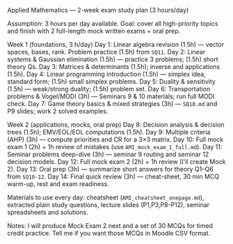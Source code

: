 Applied Mathematics — 2-week exam study plan (3 hours/day)

Assumption: 3 hours per day available. Goal: cover all high-priority topics and finish with 2 full-length mock written exams + oral prep.

Week 1 (foundations, 3 h/day)
Day 1: Linear algebra revision (1.5h) — vector spaces, bases, rank. Problem practice (1.5h) from `SQ11`.
Day 2: Linear systems & Gaussian elimination (1.5h) — practice 3 problems; (1.5h) short theory Qs.
Day 3: Matrices & determinants (1.5h); inverse and applications (1.5h).
Day 4: Linear programming introduction (1.5h) — simplex idea, standard form; (1.5h) small simplex problems.
Day 5: Duality & sensitivity (1.5h) — weak/strong duality; (1.5h) problem set.
Day 6: Transportation problems & Vogel/MODI (3h) — Seminars 9 & 10 materials; run full MODI check.
Day 7: Game theory basics & mixed strategies (3h) — `SQ10.md` and P9 slides; work 2 solved examples.

Week 2 (applications, mocks, oral prep)
Day 8: Decision analysis & decision trees (1.5h); EMV/EOL/EOL computations (1.5h).
Day 9: Multiple criteria (AHP) (3h) — compute priorities and CR for a 3×3 matrix.
Day 10: Full mock exam 1 (2h) + 1h review of mistakes (use `AMI_mock_exam_1_full.md`).
Day 11: Seminar problems deep-dive (3h) — seminar 9 routing and seminar 12 decision models.
Day 12: Full mock exam 2 (2h) + 1h review (I'll create Mock 2). 
Day 13: Oral prep (3h) — summarize short answers for theory Q1–Q6 from `SQ10-12`.
Day 14: Final quick review (3h) — cheat-sheet, 30 min MCQ warm-up, rest and exam readiness.

Materials to use every day: cheatsheet (`AMI_cheatsheet_onepage.md`), extracted plain study questions, lecture slides (P1,P3,P8-P12), seminar spreadsheets and solutions.

Notes: I will produce Mock Exam 2 next and a set of 30 MCQs for timed credit practice. Tell me if you want those MCQs in Moodle CSV format.

